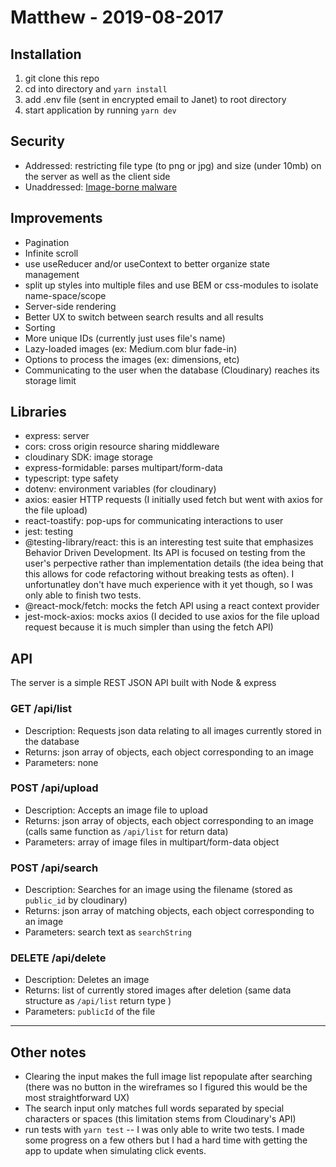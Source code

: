 # Matthew - 2019-08-2017

## Installation
1. git clone this repo
2. cd into directory and `yarn install`
3. add .env file (sent in encrypted email to Janet) to root directory
4. start application by running `yarn dev`

## Security
- Addressed: restricting file type (to png or jpg) and size (under 10mb) on the server as well as the client side
- Unaddressed: [Image-borne malware](https://www.opswat.com/blog/image-borne-malware-how-viewing-image-can-infect-device)

## Improvements
- Pagination
- Infinite scroll
- use useReducer and/or useContext to better organize state management
- split up styles into multiple files and use BEM or css-modules to isolate name-space/scope
- Server-side rendering
- Better UX to switch between search results and all results
- Sorting
- More unique IDs (currently just uses file's name)
- Lazy-loaded images (ex: Medium.com blur fade-in)
- Options to process the images (ex: dimensions, etc)
- Communicating to the user when the database (Cloudinary) reaches its storage limit

## Libraries
- express: server
- cors: cross origin resource sharing middleware
- cloudinary SDK: image storage
- express-formidable: parses multipart/form-data
- typescript: type safety
- dotenv: environment variables (for cloudinary)
- axios: easier HTTP requests (I initially used fetch but went with axios for the file upload)
- react-toastify: pop-ups for communicating interactions to user
- jest: testing
- @testing-library/react: this is an interesting test suite that emphasizes Behavior Driven Development. Its API is focused on testing from the user's perpective rather than implementation details (the idea being that this allows for code refactoring without breaking tests as often). I unfortunatley don't have much experience with it yet though, so I was only able to finish two tests.
- @react-mock/fetch: mocks the fetch API using a react context provider
- jest-mock-axios: mocks axios (I decided to use axios for the file upload request because it is much simpler than using the fetch API)

## API
The server is a simple REST JSON API built with Node & express

### GET /api/list
- Description: Requests json data relating to all images currently stored in the database 
- Returns: json array of objects, each object corresponding to an image
- Parameters: none

### POST /api/upload
- Description: Accepts an image file to upload 
- Returns: json array of objects, each object corresponding to an image (calls same function as `/api/list` for return data)
- Parameters: array of image files in multipart/form-data object

### POST /api/search
- Description: Searches for an image using the filename (stored as `public_id` by cloudinary)
- Returns: json array of matching objects, each object corresponding to an image 
- Parameters: search text as `searchString` 

### DELETE /api/delete
- Description: Deletes an image
- Returns: list of currently stored images after deletion (same data structure as `/api/list` return type ) 
- Parameters: `publicId` of the file

---
## Other notes
- Clearing the input makes the full image list repopulate after searching (there was no button in the wireframes so I figured this would be the most straightforward UX)
- The search input only matches full words separated by special characters or spaces (this limitation stems from Cloudinary's API)
- run tests with `yarn test` -- I was only able to write two tests. I made some progress on a few others but I had a hard time with getting the app to update when simulating click events.
